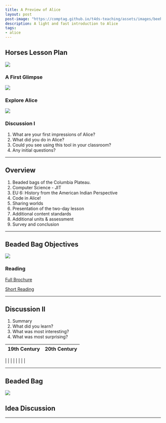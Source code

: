 ```yaml
---
title: A Preview of Alice
layout: post
post-image: "https://comptag.github.io/t4ds-teaching/assets/images/beehive.jpg"
description: A light and fast introduction to Alice
tags:
- alice
---
```


## Horses Lesson Plan

![](https://montanastorytelling.github.io/alice-lessons-pd/assets/images/starter_world.jpg)

### A First Glimpse

![](https://montanastorytelling.github.io/alice-lessons-pd/assets/images/day1-statement1.jpg)

### Explore Alice

![](https://montanastorytelling.github.io/alice-lessons-pd/assets/images/annotated_world.jpg)

### Discussion I

1. What are your first impressions of Alice?
2. What did you do in Alice?
3. Could you see using this tool in your classroom?
4. Any initial questions?

---

## Overview

1. Beaded bags of the Columbia Plateau.
2. Computer Science - JIT
3. EU 6: History from the American Indian Perspective
4. Code in Alice!
5. Sharing worlds
6. Presentation of the two-day lesson
7. Additional content standards
8. Additional units & assessment
9. Survey and conclusion

---

## Beaded Bag Objectives

![](https://montanastorytelling.github.io/alice-lessons-pd/assets/images/venn-bb.jpg)

### Reading

[Full Brochure](https://montanastorytelling.github.io/alice-lessons-pd/assets/images/reading-full-brochure.pdf)

[Short Reading](https://montanastorytelling.github.io/alice-lessons-pd/assets/images/reading-short.pdf)

---

## Discussion II

1. Summary
2. What did you learn?
3. What was most interesting?
4. What was most surprising?

19th Century | 20th Century
:-------------------------:|:-------------------------:
 |
 |
 |
 |
 |
 |
 |
 |

---

## Beaded Bag

![](https://montanastorytelling.github.io/alice-lessons-pd/assets/images/beadbag.jpg)

## Idea Discussion


---
